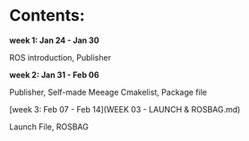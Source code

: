 # Contents:

**week 1: Jan 24 - Jan 30**

ROS introduction, Publisher

**week 2: Jan 31 - Feb 06**

Publisher, Self-made Meeage
Cmakelist, Package file

[week 3: Feb 07 - Feb 14](WEEK 03 - LAUNCH & ROSBAG.md)

Launch File, ROSBAG

